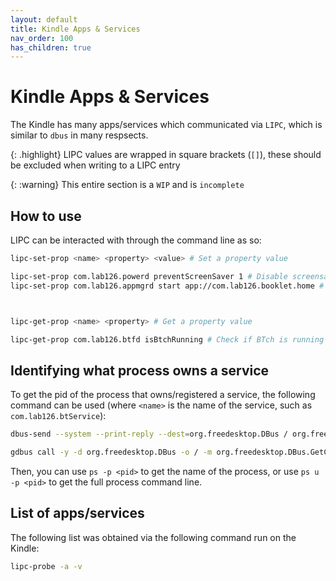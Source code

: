 ```yaml
---
layout: default
title: Kindle Apps & Services
nav_order: 100
has_children: true
---
```


# Kindle Apps & Services
The Kindle has many apps/services which communicated via `LIPC`, which is similar to `dbus` in many respsects.

{: .highlight}
LIPC values are wrapped in square brackets (`[]`), these should be excluded when writing to a LIPC entry

{: :warning}
This entire section is a `WIP` and is `incomplete`

## How to use
LIPC can be interacted with through the command line as so:
~~~bash
lipc-set-prop <name> <property> <value> # Set a property value

lipc-set-prop com.lab126.powerd preventScreenSaver 1 # Disable screensaver
lipc-set-prop com.lab126.appmgrd start app://com.lab126.booklet.home # Open the home "app"



lipc-get-prop <name> <property> # Get a property value

lipc-get-prop com.lab126.btfd isBtchRunning # Check if BTch is running
~~~

## Identifying what process owns a service
To get the pid of the process that owns/registered a service, the following command can be used (where `<name>` is the name of the service, such as `com.lab126.btService`):
~~~bash
dbus-send --system --print-reply --dest=org.freedesktop.DBus / org.freedesktop.DBus.GetConnectionUnixProcessID string:<name> # Longer Command

gdbus call -y -d org.freedesktop.DBus -o / -m org.freedesktop.DBus.GetConnectionUnixProcessID <name> # Slightly Shorter Command
~~~
Then, you can use `ps -p <pid>` to get the name of the process, or use `ps u -p <pid>` to get the full process command line.

## List of apps/services
The following list was obtained via the following command run on the Kindle:
~~~bash
lipc-probe -a -v
~~~
